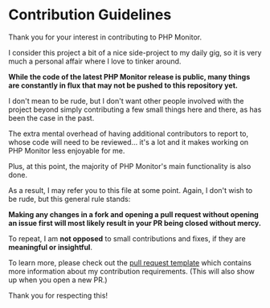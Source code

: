 # Contribution Guidelines

Thank you for your interest in contributing to PHP Monitor.

I consider this project a bit of a nice side-project to my daily gig, so it is very much a personal affair where I love to tinker around.

**While the code of the latest PHP Monitor release is public, many things are constantly in flux that may not be pushed to this repository yet.**

I don't mean to be rude, but I don't want other people involved with the project beyond simply contributing a few small things here and there, as has been the case in the past.

The extra mental overhead of having additional contributors to report to, whose code will need to be reviewed... it's a lot and it makes working on PHP Monitor less enjoyable for me. 

Plus, at this point, the majority of PHP Monitor's main functionality is also done.

As a result, I may refer you to this file at some point. Again, I don't wish to be rude, but this general rule stands:

**Making any changes in a fork and opening a pull request without opening an issue first will most likely result in your PR being closed without mercy.**

To repeat, I am **not opposed** to small contributions and fixes, if they are **meaningful or insightful**.

To learn more, please check out the [pull request template](/.github/pull_request_template.md) which contains more information about my contribution requirements. (This will also show up when you open a new PR.)

Thank you for respecting this!